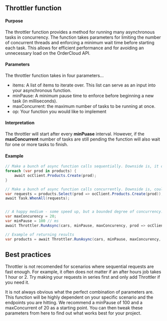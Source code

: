 ## Throttler function

#### Purpose 
The throttler function provides a method for running many asynchronous tasks in concurrency. The function takes parameters for limiting the number of concurrent threads and enforcing a minimum wait time before starting each task. This allows for efficient performance and for avoiding an unnecessary load on the OrderCloud API.

#### Parameters
The throttler function takes in four parameters...
- items: A list of items to iterate over. This list can serve as an input into your asynchronous function.
- minPause: A minimum pause time to enforce before beginning a new task (in milliseconds).
- maxConcurrent: the maximum number of tasks to be running at once.
- op: Your function you would like to implement

#### Interpretation
The throttler will start after every **minPuase** interval. However, if the **maxConcurrent** number of tasks are still pending the function will also wait for one or more tasks to finish. 

#### Example 
```c#
// Make a bunch of async function calls sequentially. Downside is, it could be slow.
foreach (var prod in products) {
    await ocClient.Products.Create(prod);
}

// Make a bunch of async function calls concurrently. Downside is, could strain resources. 
var requests = products.Select(prod => ocClient.Products.Create(prod));
await Task.WhenAll(requests);


// A happy medium - some speed up, but a bounded degree of concurrency. 
var maxConcurency = 20;
var minPause = 100 // ms
await Throttler.RunAsync(cars, minPause, maxConcurency, prod => ocClient.Products.Create(prod));

// Example of returning results 
var products = await Throttler.RunAsync(cars, minPause, maxConcurency, prod => ocClient.Products.Get(prod.ID));

```

## Best practices
Throttler is not recomended for scenarios where sequential requests are fast enough. For example, it often does not matter if an after hours job takes 1 hour or 2. Try making your requests in series first and only add Throttler if you need it.

It is not always obvious what the perfect combination of parameters are. This function will be highly dependent on your specific scenario and the endpoints you are hitting. We recommend a minPause of 100 and a maxConcurrent of 20 as a starting point. You can then tweak these parameters from here to find out what works best for your project.
